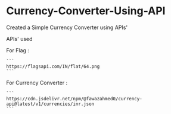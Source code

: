 # Currency-Converter-Using-API

Created a Simple Currency Converter using APIs'

APIs' used 

For Flag :

    ```
    https://flagsapi.com/IN/flat/64.png
    ```

For Currency Converter : 

    ```
    https://cdn.jsdelivr.net/npm/@fawazahmed0/currency-api@latest/v1/currencies/inr.json
    ```